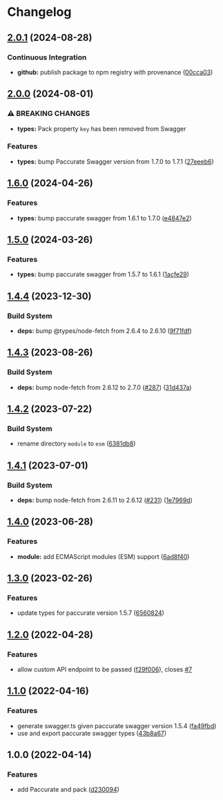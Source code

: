 # Changelog

## [2.0.1](https://github.com/remarkablemark/paccurate/compare/v2.0.0...v2.0.1) (2024-08-28)


### Continuous Integration

* **github:** publish package to npm registry with provenance ([00cca03](https://github.com/remarkablemark/paccurate/commit/00cca034d2f6ab79f4d48410a51bc7fb2b5e920d))

## [2.0.0](https://github.com/remarkablemark/paccurate/compare/v1.6.0...v2.0.0) (2024-08-01)


### ⚠ BREAKING CHANGES

* **types:** Pack property `key` has been removed from Swagger

### Features

* **types:** bump Paccurate Swagger version from 1.7.0 to 1.7.1 ([27eeeb6](https://github.com/remarkablemark/paccurate/commit/27eeeb62b5104c78081dd6cda2439bf6b391dff8))

## [1.6.0](https://github.com/remarkablemark/paccurate/compare/v1.5.0...v1.6.0) (2024-04-26)


### Features

* **types:** bump paccurate swagger from 1.6.1 to 1.7.0 ([e4847e2](https://github.com/remarkablemark/paccurate/commit/e4847e2281edb5fdb4fbf3edeac28a40143a00bd))

## [1.5.0](https://github.com/remarkablemark/paccurate/compare/v1.4.4...v1.5.0) (2024-03-26)


### Features

* **types:** bump paccurate swagger from 1.5.7 to 1.6.1 ([1acfe29](https://github.com/remarkablemark/paccurate/commit/1acfe29cde44049cd32d9f5f78ae7e4e2bcffd91))

## [1.4.4](https://github.com/remarkablemark/paccurate/compare/v1.4.3...v1.4.4) (2023-12-30)


### Build System

* **deps:** bump @types/node-fetch from 2.6.4 to 2.6.10 ([9f71fdf](https://github.com/remarkablemark/paccurate/commit/9f71fdf2c9d2af7ffb8d0a4e9f85e82bc7dbee05))

## [1.4.3](https://github.com/remarkablemark/paccurate/compare/v1.4.2...v1.4.3) (2023-08-26)


### Build System

* **deps:** bump node-fetch from 2.6.12 to 2.7.0 ([#287](https://github.com/remarkablemark/paccurate/issues/287)) ([31d437a](https://github.com/remarkablemark/paccurate/commit/31d437a859b132542ffe6c03478282124c4b67fa))

## [1.4.2](https://github.com/remarkablemark/paccurate/compare/v1.4.1...v1.4.2) (2023-07-22)


### Build System

* rename directory `module` to `esm` ([6381db8](https://github.com/remarkablemark/paccurate/commit/6381db8618d24dc3b1b6783b643289ea701df528))

## [1.4.1](https://github.com/remarkablemark/paccurate/compare/v1.4.0...v1.4.1) (2023-07-01)


### Build System

* **deps:** bump node-fetch from 2.6.11 to 2.6.12 ([#231](https://github.com/remarkablemark/paccurate/issues/231)) ([1e7969d](https://github.com/remarkablemark/paccurate/commit/1e7969deadb5bbc6cd86943ca9a0722ccd06711b))

## [1.4.0](https://github.com/remarkablemark/paccurate/compare/v1.3.0...v1.4.0) (2023-06-28)


### Features

* **module:** add ECMAScript modules (ESM) support ([6ad8f40](https://github.com/remarkablemark/paccurate/commit/6ad8f40ce8b7272781c36ee150f88295e74ba3ac))

## [1.3.0](https://github.com/remarkablemark/paccurate/compare/v1.2.0...v1.3.0) (2023-02-26)


### Features

* update types for paccurate version 1.5.7 ([6560824](https://github.com/remarkablemark/paccurate/commit/6560824d2176b9b044f57e993fc4c706d9a4ee78))

## [1.2.0](https://github.com/remarkablemark/paccurate/compare/v1.1.0...v1.2.0) (2022-04-28)


### Features

* allow custom API endpoint to be passed ([f29f006](https://github.com/remarkablemark/paccurate/commit/f29f006d057ddea148324c510a5df58cef428899)), closes [#7](https://github.com/remarkablemark/paccurate/issues/7)

## [1.1.0](https://www.github.com/remarkablemark/paccurate/compare/v1.0.0...v1.1.0) (2022-04-16)


### Features

* generate swagger.ts given paccurate swagger version 1.5.4 ([fa49fbd](https://www.github.com/remarkablemark/paccurate/commit/fa49fbdeaa317c84b6e51d923097aebbe40c7bd1))
* use and export paccurate swagger types ([43b8a67](https://www.github.com/remarkablemark/paccurate/commit/43b8a67477ab46620e1d95f1200fbb6fb5c00fc3))

## 1.0.0 (2022-04-14)


### Features

* add Paccurate and pack ([d230094](https://www.github.com/remarkablemark/paccurate/commit/d2300945c0a3ef0ae942de2f0e3ec47831934e1f))
